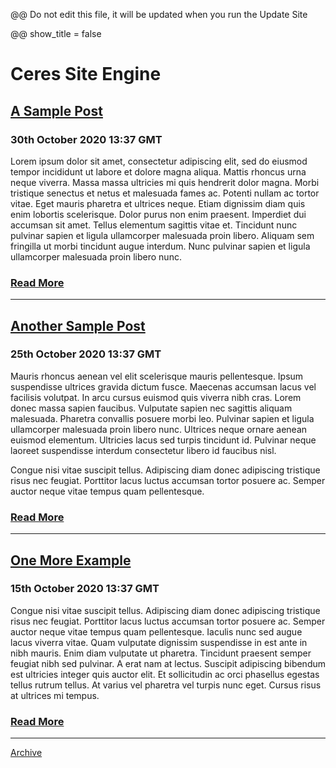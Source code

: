 @@ Do not edit this file, it will be updated when you run the Update Site

@@ show_title = false

# Ceres Site Engine


## [A Sample Post](/post/post1)

### 30th October 2020 13:37 GMT

Lorem ipsum dolor sit amet, consectetur adipiscing elit, sed do eiusmod tempor incididunt ut labore et dolore magna aliqua. Mattis rhoncus urna neque viverra. Massa massa ultricies mi quis hendrerit dolor magna. Morbi tristique senectus et netus et malesuada fames ac. Potenti nullam ac tortor vitae. Eget mauris pharetra et ultrices neque. Etiam dignissim diam quis enim lobortis scelerisque. Dolor purus non enim praesent. Imperdiet dui accumsan sit amet. Tellus elementum sagittis vitae et. Tincidunt nunc pulvinar sapien et ligula ullamcorper malesuada proin libero. Aliquam sem fringilla ut morbi tincidunt augue interdum. Nunc pulvinar sapien et ligula ullamcorper malesuada proin libero nunc.

### [Read More](/post/post1)

----

## [Another Sample Post](/post/post2)

### 25th October 2020 13:37 GMT

Mauris rhoncus aenean vel elit scelerisque mauris pellentesque. Ipsum suspendisse ultrices gravida dictum fusce. Maecenas accumsan lacus vel facilisis volutpat. In arcu cursus euismod quis viverra nibh cras. Lorem donec massa sapien faucibus. Vulputate sapien nec sagittis aliquam malesuada. Pharetra convallis posuere morbi leo. Pulvinar sapien et ligula ullamcorper malesuada proin libero nunc. Ultrices neque ornare aenean euismod elementum. Ultricies lacus sed turpis tincidunt id. Pulvinar neque laoreet suspendisse interdum consectetur libero id faucibus nisl.

Congue nisi vitae suscipit tellus. Adipiscing diam donec adipiscing tristique risus nec feugiat. Porttitor lacus luctus accumsan tortor posuere ac. Semper auctor neque vitae tempus quam pellentesque.

### [Read More](/post/post2)

----

## [One More Example](/post/post3)

### 15th October 2020 13:37 GMT

Congue nisi vitae suscipit tellus. Adipiscing diam donec adipiscing tristique risus nec feugiat. Porttitor lacus luctus accumsan tortor posuere ac. Semper auctor neque vitae tempus quam pellentesque. Iaculis nunc sed augue lacus viverra vitae. Quam vulputate dignissim suspendisse in est ante in nibh mauris. Enim diam vulputate ut pharetra. Tincidunt praesent semper feugiat nibh sed pulvinar. A erat nam at lectus. Suscipit adipiscing bibendum est ultricies integer quis auctor elit. Et sollicitudin ac orci phasellus egestas tellus rutrum tellus. At varius vel pharetra vel turpis nunc eget. Cursus risus at ultrices mi tempus.



### [Read More](/post/post3)

----


[Archive](/page/archive)